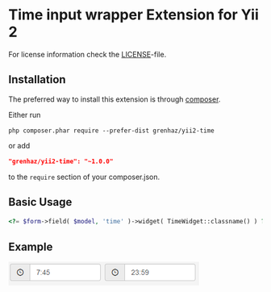 # Time input wrapper Extension for Yii 2

For license information check the [LICENSE](LICENSE.md)-file.

Installation
------------

The preferred way to install this extension is through [composer](http://getcomposer.org/download/).

Either run

```
php composer.phar require --prefer-dist grenhaz/yii2-time
```

or add

```json
"grenhaz/yii2-time": "~1.0.0"
```

to the `require` section of your composer.json.

Basic Usage
-----------

```php
<?= $form->field( $model, 'time' )->widget( TimeWidget::classname() ) ?>
```

Example
-------

![Example](example.png?raw=true "Example")
